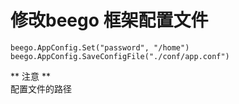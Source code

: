 #   修改beego 框架配置文件
``` 
beego.AppConfig.Set("password", "/home")
beego.AppConfig.SaveConfigFile("./conf/app.conf")
``` 
**  注意    **	
配置文件的路径
